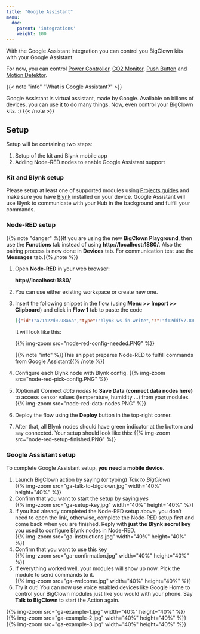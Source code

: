 ```yaml
---
title: "Google Assistant"
menu:
  doc:
    parent: 'integrations'
    weight: 100
---
```


With the Google Assistant integration you can control you BigClown kits with your Google Assistant.

For now, you can control [Power Controller](https://shop.bigclown.com/power-controller-kit/), [CO2 Monitor](https://shop.bigclown.com/co2-monitor-kit/), [Push Button](https://shop.bigclown.com/push-button-kit/) and [Motion Detektor](https://shop.bigclown.com/motion-detector-kit/).

{{< note "info" "What is Google Assistant?"  >}}

Google Assistant is virtual assistant, made by Google. Avaliable on bilions of devices, you can use it to do many things. Now, even control your BigClown kits. :)
{{< /note >}}

## Setup

Setup will be containing two steps:

1. Setup of the kit and Blynk mobile app
2. Adding Node-RED nodes to enable Google Assistant support

### Kit and Blynk setup
Please setup at least one of supported modules using [Projects guides](https://www.bigclown.com/doc/projects/push-the-button/) and make sure you have [Blynk](https://www.bigclown.com/doc/projects/push-the-button/#blynk-mobile-app-set-up) installed on your device. Google Assistant will use Blynk to communicate with your Hub in the background and fulfill your commands.

### Node-RED setup
{{% note "danger" %}}If you are using the new **BigClown Playground**, then use the **Functions** tab instead of using **http://localhost:1880/**. Also the pairing process is now done in **Devices** tab. For communication test use the **Messages** tab.{{% /note %}}

1. Open **Node-RED** in your web browser:

    **http://localhost:1880/**

2. You can use either existing workspace or create new one.

3. Insert the following snippet in the flow (using **Menu >> Import >> Clipboard**) and click in **Flow 1** tab to paste the code

    ```json
    [{"id":"a71a22d0.98a6a","type":"blynk-ws-in-write","z":"f12ddf57.809","name":"Get nodes","pin":"41","pin_all":0,"client":"","x":136,"y":99,"wires":[["4d781603.f9b7a8"]]},{"id":"9fadf05.d06501","type":"blynk-ws-out-write","z":"f12ddf57.809","name":"Send data","pin":"40","pinmode":0,"client":"","x":678,"y":159,"wires":[]},{"id":"4d781603.f9b7a8","type":"function","z":"f12ddf57.809","name":"Set get_message","func":"flow.set(\"get_message\", \"true\");\nreturn msg;","outputs":1,"noerr":0,"x":333,"y":97,"wires":[["4dbb2843.32be08"]]},{"id":"5375b293.6d5dec","type":"mqtt in","z":"f12ddf57.809","name":"","topic":"gateway/usb-dongle/nodes","qos":"2","broker":"a5605d5c.f080e","x":207,"y":159,"wires":[["29d803d7.0cef3c"]]},{"id":"29d803d7.0cef3c","type":"function","z":"f12ddf57.809","name":"Check get_message","func":"var get_msg = flow.get('get_message') || \"false\";\nif(get_msg == \"true\") {\n    return msg;    \n} else {\n    return;\n}\n","outputs":1,"noerr":0,"x":461,"y":159,"wires":[["9fadf05.d06501"]]},{"id":"4dbb2843.32be08","type":"mqtt out","z":"f12ddf57.809","name":"","topic":"gateway/usb-dongle/nodes/get","qos":"","retain":"","broker":"a5605d5c.f080e","x":613,"y":97,"wires":[]},{"id":"ca23ca3b.0edbc8","type":"mqtt in","z":"f12ddf57.809","name":"","topic":"node/+/co2-meter/-/concentration","qos":"2","broker":"29fba84a.b2af58","x":201,"y":344,"wires":[["d8ba44c5.a41a38"]]},{"id":"236c66ba.0bb7ca","type":"mqtt in","z":"f12ddf57.809","name":"","topic":"node/+/hygrometer/0:4/relative-humidity","qos":"2","broker":"29fba84a.b2af58","x":222,"y":393,"wires":[["d8ba44c5.a41a38"]]},{"id":"d7601afc.c5b448","type":"mqtt in","z":"f12ddf57.809","name":"","topic":"node/+/thermometer/0:0/temperature","qos":"2","broker":"29fba84a.b2af58","x":211,"y":295,"wires":[["d8ba44c5.a41a38"]]},{"id":"a95041d6.93855","type":"mqtt in","z":"f12ddf57.809","name":"","topic":"node/+/barometer/0:0/altitude","qos":"2","broker":"29fba84a.b2af58","x":189,"y":443,"wires":[["d8ba44c5.a41a38"]]},{"id":"d8ba44c5.a41a38","type":"function","z":"f12ddf57.809","name":"Save data (connect data nodes here)","func":"flow.set(msg.topic, msg.payload);\nreturn;","outputs":1,"noerr":0,"x":745,"y":323,"wires":[["445e3013.1b42f"]]},{"id":"445e3013.1b42f","type":"function","z":"f12ddf57.809","name":"Get data","func":"msg.payload = flow.get(msg.payload);\nif(msg.payload === null || \"\") {\n    msg.payload = \"No value\";\n}\nreturn msg;","outputs":1,"noerr":0,"x":415,"y":227,"wires":[["674d74fb.55a18c"]]},{"id":"b250e3ca.fa51c","type":"blynk-ws-in-write","z":"f12ddf57.809","name":"Get data","pin":"42","pin_all":0,"client":"","x":199,"y":229,"wires":[["445e3013.1b42f"]]},{"id":"674d74fb.55a18c","type":"blynk-ws-out-write","z":"f12ddf57.809","name":"Send data","pin":"43","pinmode":0,"client":"","x":619,"y":227,"wires":[]},{"id":"9c68887b.be7268","type":"blynk-ws-in-write","z":"f12ddf57.809","name":"","pin":"44","pin_all":0,"client":"","x":166,"y":632,"wires":[["afcf9ce9.8d0ea"]]},{"id":"afcf9ce9.8d0ea","type":"function","z":"f12ddf57.809","name":"Split data","func":"var values = msg.payload.split(\"AND\");\nmsg.payload = values[0];\nmsg.topic = values[1];\nreturn msg;","outputs":1,"noerr":0,"x":375,"y":633,"wires":[["90a4c19d.773d5"]]},{"id":"90a4c19d.773d5","type":"mqtt out","z":"f12ddf57.809","name":"","topic":"","qos":"","retain":"","broker":"a5605d5c.f080e","x":532,"y":633,"wires":[]},{"id":"e74f6ca6.f66a","type":"comment","z":"f12ddf57.809","name":"2 part data send","info":"","x":146.5,"y":593,"wires":[]},{"id":"a5605d5c.f080e","type":"mqtt-broker","z":"","broker":"localhost","port":"1883","clientid":"","usetls":false,"compatmode":true,"keepalive":"60","cleansession":true,"willTopic":"","willQos":"0","willPayload":"","birthTopic":"","birthQos":"0","birthPayload":""},{"id":"29fba84a.b2af58","type":"mqtt-broker","z":"","broker":"localhost","port":"1883","clientid":"","usetls":false,"compatmode":true,"keepalive":"60","cleansession":true,"willTopic":"","willQos":"0","willPayload":"","birthTopic":"","birthQos":"0","birthPayload":""}]
    ```

    It will look like this:

    {{% img-zoom src="node-red-config-needed.PNG" %}}

    {{% note "info" %}}This snippet prepares Node-RED to fulfill commands from Google Assistant{{% /note %}}
4. Configure each Blynk node with Blynk config. 
   {{% img-zoom src="node-red-pick-config.PNG" %}}

5. (Optional) Connect *data nodes* to **Save Data (connect data nodes here)** to access sensor values (temperature, humidity ...) from your modules.
    {{% img-zoom src="node-red-data-nodes.PNG" %}}

6. Deploy the flow using the **Deploy** button in the top-right corner.
7. After that, all Blynk nodes should have green indicator at the bottom and say connected. Your setup should look like this: 
{{% img-zoom src="node-red-setup-finished.PNG" %}}


### Google Assistant setup
To complete Google Assistant setup, **you need a mobile device**. 

1. Launch BigClown action by saying (or typing) *Talk to BigClown*</br>
    {{% img-zoom src="ga-talk-to-bigclown.jpg" width="40%" height="40%" %}}
2. Confirm that you want to start the setup by saying *yes*</br>
{{% img-zoom src="ga-setup-key.jpg" width="40%" height="40%" %}}
3. If you had already completed the Node-RED setup above, you don't need to open the link, otherwise, complete the Node-RED setup first and come back when you are finished. 
Reply with **just the Blynk secret key** you used to configure Blynk nodes in Node-RED.</br>
{{% img-zoom src="ga-instructions.jpg" width="40%" height="40%" %}}
4. Confirm that you want to use this key</br>
{{% img-zoom src="ga-confirmation.jpg" width="40%" height="40%" %}}
5. If everything worked well, your modules will show up now. Pick the module to send commands to it.</br>
{{% img-zoom src="ga-welcome.jpg" width="40%" height="40%" %}}</br>
6. Try it out! You can now use voice enabled devices like Google Home to control your BigClown modules just like you would with your phone. 
Say **Talk to BigClown** to start the Action again.</br>

{{% img-zoom src="ga-example-1.jpg" width="40%" height="40%" %}}
{{% img-zoom src="ga-example-2.jpg" width="40%" height="40%" %}}
{{% img-zoom src="ga-example-3.jpg" width="40%" height="40%" %}}
